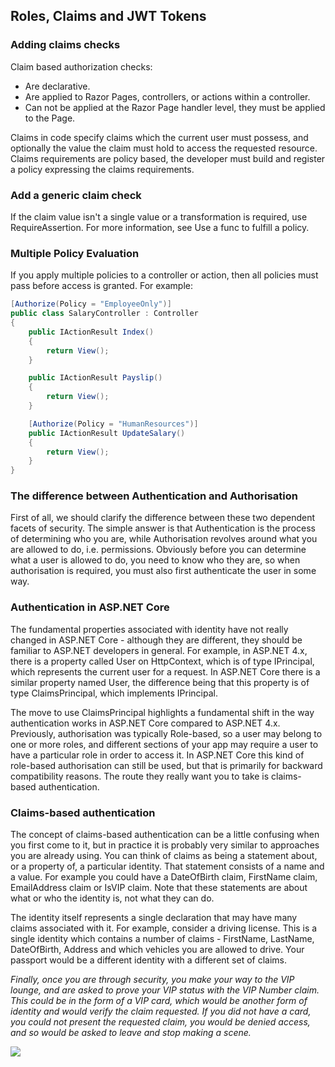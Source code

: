 ##  Roles, Claims and JWT Tokens


### Adding claims checks
Claim based authorization checks:

- Are declarative.
- Are applied to Razor Pages, controllers, or actions within a controller.
- Can not be applied at the Razor Page handler level, they must be applied to the Page.

Claims in code specify claims which the current user must possess, and optionally the value the claim must hold to access the requested resource. Claims requirements are policy based, the developer must build and register a policy expressing the claims requirements.

### Add a generic claim check
If the claim value isn't a single value or a transformation is required, use RequireAssertion. For more information, see Use a func to fulfill a policy.

### Multiple Policy Evaluation
If you apply multiple policies to a controller or action, then all policies must pass before access is granted. For example:

```c#
[Authorize(Policy = "EmployeeOnly")]
public class SalaryController : Controller
{
    public IActionResult Index()
    {
        return View();
    }

    public IActionResult Payslip()
    {
        return View();
    }

    [Authorize(Policy = "HumanResources")]
    public IActionResult UpdateSalary()
    {
        return View();
    }
}
```


### The difference between Authentication and Authorisation
First of all, we should clarify the difference between these two dependent facets of security. The simple answer is that Authentication is the process of determining who you are, while Authorisation revolves around what you are allowed to do, i.e. permissions. Obviously before you can determine what a user is allowed to do, you need to know who they are, so when authorisation is required, you must also first authenticate the user in some way.

### Authentication in ASP.NET Core
The fundamental properties associated with identity have not really changed in ASP.NET Core - although they are different, they should be familiar to ASP.NET developers in general. For example, in ASP.NET 4.x, there is a property called User on HttpContext, which is of type IPrincipal, which represents the current user for a request. In ASP.NET Core there is a similar property named User, the difference being that this property is of type ClaimsPrincipal, which implements IPrincipal.










The move to use ClaimsPrincipal highlights a fundamental shift in the way authentication works in ASP.NET Core compared to ASP.NET 4.x. Previously, authorisation was typically Role-based, so a user may belong to one or more roles, and different sections of your app may require a user to have a particular role in order to access it. In ASP.NET Core this kind of role-based authorisation can still be used, but that is primarily for backward compatibility reasons. The route they really want you to take is claims-based authentication.

### Claims-based authentication
The concept of claims-based authentication can be a little confusing when you first come to it, but in practice it is probably very similar to approaches you are already using. You can think of claims as being a statement about, or a property of, a particular identity. That statement consists of a name and a value. For example you could have a DateOfBirth claim, FirstName claim, EmailAddress claim or IsVIP claim. Note that these statements are about what or who the identity is, not what they can do.






The identity itself represents a single declaration that may have many claims associated with it. For example, consider a driving license. This is a single identity which contains a number of claims - FirstName, LastName, DateOfBirth, Address and which vehicles you are allowed to drive. Your passport would be a different identity with a different set of claims.




*Finally, once you are through security, you make your way to the VIP lounge, and are asked to prove your VIP status with the VIP Number claim. This could be in the form of a VIP card, which would be another form of identity and would verify the claim requested. If you did not have a card, you could not present the requested claim, you would be denied access, and so would be asked to leave and stop making a scene.*

![](https://andrewlock.net/content/images/2016/08/Untitled.png)